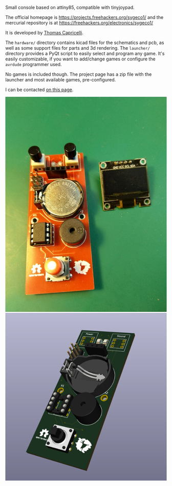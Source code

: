 
Small console based on attiny85, compatible with tinyjoypad.

The official homepage is https://projects.freehackers.org/sygeco1/
and the mercurial repository is at https://freehackers.org/electronics/sygeco1/

It is developed by [Thomas Capricelli](https://freehackers.org/thomas/).

The `hardware/` directory contains kicad files for the schematics and pcb, as well as some support files for parts and 3d rendering.
The `launcher/` directory provides a PyQt script to easily select and program any game. It's easily customizable, if you want to add/change games or configure the `avrdude` programmer used.

No games is included though. The project page has a zip file with the launcher and most available games, pre-configured.

I can be contacted [on this page](https://www.freehackers.org/thomas/feedback/).

![Main board with screen removed](photos/IMG_20210218_182505.jpg?raw=true)
![3D view](photos/3dview.png?raw=true)

